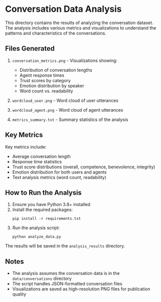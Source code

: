 # Conversation Data Analysis

This directory contains the results of analyzing the conversation dataset. The analysis includes various metrics and visualizations to understand the patterns and characteristics of the conversations.

## Files Generated

1. `conversation_metrics.png` - Visualizations showing:
   - Distribution of conversation lengths
   - Agent response times
   - Trust scores by category
   - Emotion distribution by speaker
   - Word count vs. readability

2. `wordcloud_user.png` - Word cloud of user utterances
3. `wordcloud_agent.png` - Word cloud of agent utterances
4. `metrics_summary.txt` - Summary statistics of the analysis

## Key Metrics

Key metrics include:
- Average conversation length
- Response time statistics
- Trust score distributions (overall, competence, benevolence, integrity)
- Emotion distribution for both users and agents
- Text analysis metrics (word count, readability)

## How to Run the Analysis

1. Ensure you have Python 3.8+ installed
2. Install the required packages:
   ```
   pip install -r requirements.txt
   ```
3. Run the analysis script:
   ```
   python analyze_data.py
   ```

The results will be saved in the `analysis_results` directory.

## Notes

- The analysis assumes the conversation data is in the `data/conversations` directory
- The script handles JSON-formatted conversation files
- Visualizations are saved as high-resolution PNG files for publication quality
